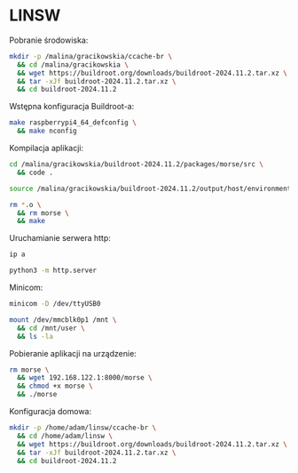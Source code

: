 # LINSW

Pobranie środowiska:
```bash
mkdir -p /malina/gracikowskia/ccache-br \
  && cd /malina/gracikowskia \
  && wget https://buildroot.org/downloads/buildroot-2024.11.2.tar.xz \
  && tar -xJf buildroot-2024.11.2.tar.xz \
  && cd buildroot-2024.11.2
```

Wstępna konfiguracja Buildroot-a:
```bash
make raspberrypi4_64_defconfig \
  && make nconfig
```

Kompilacja aplikacji:
```bash
cd /malina/gracikowskia/buildroot-2024.11.2/packages/morse/src \
  && code .

source /malina/gracikowskia/buildroot-2024.11.2/output/host/environment-setup

rm *.o \
  && rm morse \
  && make
```

Uruchamianie serwera http:
```bash
ip a

python3 -m http.server
```

Minicom:
```bash
minicom -D /dev/ttyUSB0

mount /dev/mmcblk0p1 /mnt \
  && cd /mnt/user \
  && ls -la
```

Pobieranie aplikacji na urządzenie:
```bash
rm morse \
  && wget 192.168.122.1:8000/morse \
  && chmod +x morse \
  && ./morse
```

Konfiguracja domowa:

```bash
mkdir -p /home/adam/linsw/ccache-br \
  && cd /home/adam/linsw \
  && wget https://buildroot.org/downloads/buildroot-2024.11.2.tar.xz \
  && tar -xJf buildroot-2024.11.2.tar.xz \
  && cd buildroot-2024.11.2
```
